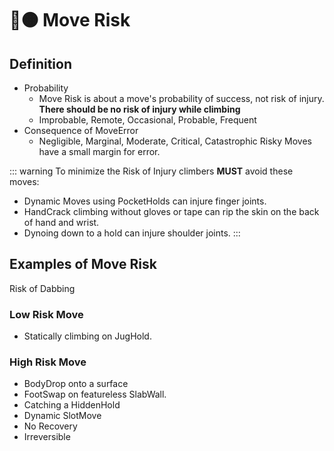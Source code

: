 # 🔷🟠 Move Risk

## Definition

- Probability
    - Move Risk is about a move's probability of success, not risk of injury. **There should be no risk of injury while climbing**
    - Improbable, Remote, Occasional, Probable, Frequent
- Consequence of MoveError
    - Negligible, Marginal, Moderate, Critical, Catastrophic
Risky Moves have a small margin for error. 


::: warning
To minimize the Risk of Injury climbers **MUST** avoid these moves:
- Dynamic Moves using PocketHolds can injure finger joints.
- HandCrack climbing without gloves or tape can rip the skin on the back of hand and wrist.
- Dynoing down to a hold can injure shoulder joints.
:::


## Examples of Move Risk

Risk of Dabbing


### Low Risk Move

- Statically climbing on JugHold.

### High Risk Move

- BodyDrop onto a surface 
- FootSwap on featureless SlabWall.
- Catching a HiddenHold
- Dynamic SlotMove
- No Recovery
- Irreversible

